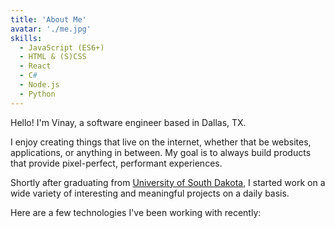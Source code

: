 ```yaml
---
title: 'About Me'
avatar: './me.jpg'
skills:
  - JavaScript (ES6+)
  - HTML & (S)CSS
  - React
  - C#
  - Node.js
  - Python
---
```


Hello! I'm Vinay, a software engineer based in Dallas, TX.

I enjoy creating things that live on the internet, whether that be websites, applications, or anything in between. My goal is to always build products that provide pixel-perfect, performant experiences.

Shortly after graduating from [University of South Dakota](https://www.usd.edu/), I started work on a wide variety of interesting and meaningful projects on a daily basis.

Here are a few technologies I've been working with recently:
